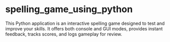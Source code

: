 # spelling_game_using_python
This Python application is an interactive spelling game designed to test and improve your skills. It offers both console and GUI modes, provides instant feedback, tracks scores, and logs gameplay for review.

